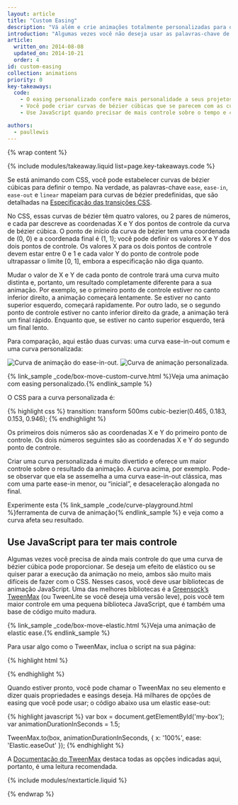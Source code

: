 ```yaml
---
layout: article
title: "Custom Easing"
description: "Vá além e crie animações totalmente personalizadas para os seus projetos."
introduction: "Algumas vezes você não deseja usar as palavras-chave de easing incluídas com o CSS ou usa uma biblioteca de animação baseada em JavaScript. Em ambos os casos, você geralmente pode definir suas próprias curvas (ou equações) o que proporciona maior controle sobre as animações do seu projeto."
article:
  written_on: 2014-08-08
  updated_on: 2014-10-21
  order: 4
id: custom-easing
collection: animations
priority: 0
key-takeaways:
  code:
    - O easing personalizado confere mais personalidade a seus projetos.
    - Você pode criar curvas de bézier cúbicas que se parecem com as curvas de animação padrão (ease-out, ease-in, etc.), mas com ênfase em locais diferentes.
    - Use JavaScript quando precisar de mais controle sobre o tempo e comportamento da animação, por exemplo, animações elásticas ou saltitantes.

authors:
  - paullewis
---
```

{% wrap content %}

{% include modules/takeaway.liquid list=page.key-takeaways.code %}

Se está animando com CSS, você pode estabelecer curvas de bézier cúbicas para definir o tempo. Na verdade, as palavras-chave `ease`, `ease-in`, `ease-out` e `linear` mapeiam para curvas de bézier predefinidas, que são detalhadas na [Especificação das transições CSS](http://www.w3.org/TR/css3-transitions/).

No CSS, essas curvas de bézier têm quatro valores, ou 2 pares de números, e cada par descreve as coordenadas X e Y dos pontos de controle da curva de bézier cúbica.  O ponto de início da curva de bézier tem uma coordenada de (0, 0) e a coordenada final é (1, 1); você pode definir os valores X e Y dos dois pontos de controle. Os valores X para os dois pontos de controle devem estar entre 0 e 1 e cada valor Y do ponto de controle pode ultrapassar o limite [0, 1], embora a especificação não diga quanto.

Mudar o valor de X e Y de cada ponto de controle trará uma curva muito distinta e, portanto, um resultado completamente diferente para a sua animação. Por exemplo, se o primeiro ponto de controle estiver no canto inferior direito, a animação começará lentamente. Se estiver no canto superior esquerdo, começará rapidamente. Por outro lado, se o segundo ponto de controle estiver no canto inferior direito da grade, a animação terá um final rápido. Enquanto que, se estiver no canto superior esquerdo, terá um final lento.

Para comparação, aqui estão duas curvas: uma curva ease-in-out comum e uma curva personalizada:

<img src="imgs/ease-in-out-markers.png" style="display: inline; max-width: 300px" alt="Curva de animação do ease-in-out." />
<img src="imgs/custom.png" style="display: inline; max-width: 300px" alt="Curva de animação personalizada." />

{% link_sample _code/box-move-custom-curve.html %}Veja uma animação com easing personalizado.{% endlink_sample %}

O CSS para a curva personalizada é:

{% highlight css %}
transition: transform 500ms cubic-bezier(0.465, 0.183, 0.153, 0.946);
{% endhighlight %}

Os primeiros dois números são as coordenadas X e Y do primeiro ponto de controle. Os dois números seguintes são as coordenadas X e Y do segundo ponto de controle.

Criar uma curva personalizada é muito divertido e oferece um maior controle sobre o resultado da animação. A curva acima, por exemplo. Pode-se observar que ela se assemelha a uma curva ease-in-out clássica, mas com uma parte ease-in menor, ou “inicial”, e desaceleração alongada no final.

Experimente esta {% link_sample _code/curve-playground.html %}ferramenta de curva de animação{% endlink_sample %} e veja como a curva afeta seu resultado.

## Use JavaScript para ter mais controle

Algumas vezes você precisa de ainda mais controle do que uma curva de bézier cúbica pode proporcionar. Se deseja um efeito de elástico ou se quiser parar a execução da animação no meio, ambos são muito mais difíceis de fazer com o CSS. Nesses casos, você deve usar bibliotecas de animação JavaScript. Uma das melhores bibliotecas é a [Greensock’s TweenMax](https://github.com/greensock/GreenSock-JS/tree/master/src/minified) (ou TweenLite se você deseja uma versão leve), pois você tem maior controle em uma pequena biblioteca JavaScript, que é também uma base de código muito madura.

{% link_sample _code/box-move-elastic.html %}Veja uma animação de elastic ease.{% endlink_sample %}

Para usar algo como o TweenMax, inclua o script na sua página:

{% highlight html %}
<script src="http://cdnjs.cloudflare.com/ajax/libs/gsap/latest/TweenMax.min.js"></script>
{% endhighlight %}

Quando estiver pronto, você pode chamar o TweenMax no seu elemento e dizer quais propriedades e easings deseja. Há milhares de opções de easing que você pode usar; o código abaixo usa um elastic ease-out:

{% highlight javascript %}
var box = document.getElementById('my-box');
var animationDurationInSeconds = 1.5;

TweenMax.to(box, animationDurationInSeconds, {
  x: '100%',
  ease: 'Elastic.easeOut'
});
{% endhighlight %}

A [Documentação do TweenMax](http://greensock.com/docs/#/HTML5/GSAP/TweenMax/) destaca todas as opções indicadas aqui, portanto, é uma leitura recomendada.


{% include modules/nextarticle.liquid %}

{% endwrap %}
